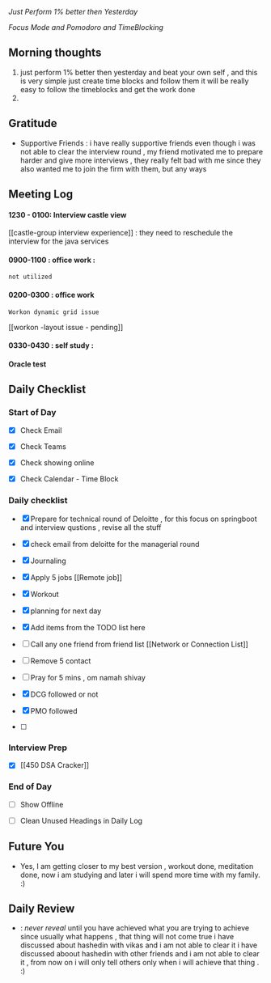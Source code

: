 *Just Perform 1% better then Yesterday*
 
 *Focus Mode and Pomodoro and TimeBlocking* 
 
## Morning thoughts
1. just perform 1% better then yesterday and beat your own self , and this is very simple just create time blocks and follow them it will be really easy to follow the timeblocks and get the work done
2. 
## Gratitude
- Supportive Friends : i have really supportive friends even though i was not able to clear the interview round , my friend motivated me to prepare harder and give more interviews , they really felt bad with me since they also wanted me to join the firm with them, but any ways


## Meeting Log

#### 1230 - 0100: Interview castle view 
[[castle-group interview experience]] : they need to reschedule the interview for the java services
#### 0900-1100 : office work :
	not utilized
#### 0200-0300 : office work
	Workon dynamic grid issue 

[[workon -layout issue - pending]]

#### 0330-0430 : self study :
#### Oracle test


## Daily Checklist 

### Start of Day

- [x] Check Email

- [x] Check Teams

- [x] Check showing online

- [x] Check Calendar - Time Block


### Daily checklist
- [x] Prepare for technical round of Deloitte , for this focus on springboot and interview qustions , revise all the stuff
- [x] check email from deloitte for the managerial round 
- [x] Journaling
- [x] Apply 5 jobs  [[Remote job]]
- [x] Workout
- [x] planning for next day
- [x] Add items from the TODO list here
- [ ] Call any one friend from friend list [[Network or Connection List]]
- [ ] Remove 5 contact
- [ ] Pray for 5 mins , om namah shivay
- [x] DCG followed or not 
- [x] PMO followed


- [ ] 
### Interview Prep
- [x] [[450 DSA Cracker]]



### End of Day

- [ ] Show Offline

- [ ] Clean Unused Headings in Daily Log



## Future You
- Yes, I am getting closer to my best version , workout done, meditation done, now i am studying and later i will spend more time with my family. :) 
## Daily Review  
- : *never reveal* until you have achieved what you are trying to achieve since usually what happens , that thing will not come true i have discussed about hashedin with vikas and i am not able to clear it i have discussed aboout hashedin with other friends and i am not able to clear it , from now on i will only tell others only when i will achieve that thing . :)



